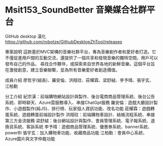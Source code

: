 # Msit153_SoundBetter 音樂媒合社群平台
GitHub desktop 漢化
https://github.com/robotze/GithubDesktopZhTool/releases

專案說明
這款基於MVC架構的音樂社群平台，專為音樂創作者和愛好者打造。它不僅促進用戶間的互動交流，還提供了一個共享和發現音樂的獨特空間。用戶可以發布自己的作品，
尋找合作夥伴，或探索來自世界各地的新鮮音樂。這個平台旨在激發創意，建立音樂聯繫，並為所有音樂愛好者創造價值。

成員介紹
廖哲宇(組長)、羅安倫、洪翔玟、莊耀霖、梁舒絨、李予晴、張宇玄、江柏勳

分工介紹
紀宗漢：前端購物網站設計與製作、後台電商商品管理系統、後台公告系統、即時聊天、Azure雲服務導入、串接ChatGpt服務
羅安倫：遊戲大廳設計製作、小遊戲製作(純JS)、排行榜、玩家個人資訊功能、改名功能
莊耀霖：遊戲轉蛋系統、遊戲轉蛋前端設計製作
洪翔玟：前端購物車設計、結帳流程系統、串接第三方金流服務
梁舒絨：後台網站設計與製作、會員管理系統、電子報系統、退換貨系統、客訴系統
李予晴：遊戲商品管理系統、優惠券系統、banner系統、powerBI
張宇玄：加入購物車功能、收藏商品功能
江柏勳：會員中心系統、Azure圖片與文字仲裁功能
